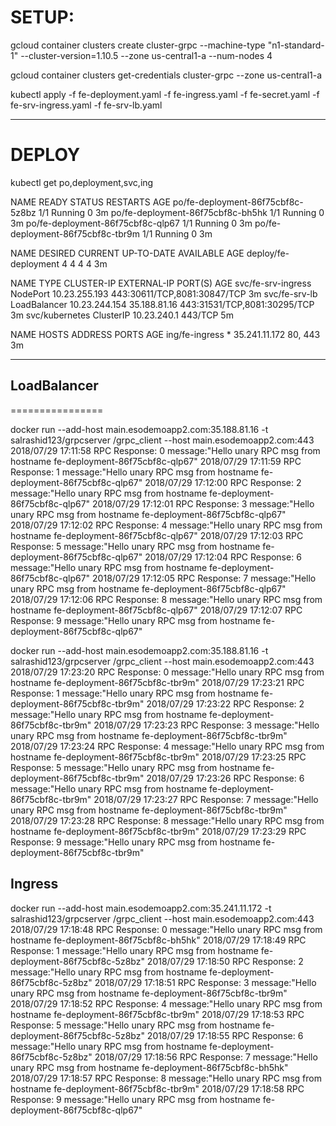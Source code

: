 
# SETUP:

gcloud container  clusters create cluster-grpc --machine-type "n1-standard-1" --cluster-version=1.10.5 --zone us-central1-a  --num-nodes 4

gcloud container clusters get-credentials cluster-grpc --zone us-central1-a

kubectl apply -f fe-deployment.yaml  -f fe-ingress.yaml -f fe-secret.yaml  -f fe-srv-ingress.yaml -f fe-srv-lb.yaml


----------------------------------------------

# DEPLOY

kubectl get po,deployment,svc,ing

NAME                                READY     STATUS    RESTARTS   AGE
po/fe-deployment-86f75cbf8c-5z8bz   1/1       Running   0          3m
po/fe-deployment-86f75cbf8c-bh5hk   1/1       Running   0          3m
po/fe-deployment-86f75cbf8c-qlp67   1/1       Running   0          3m
po/fe-deployment-86f75cbf8c-tbr9m   1/1       Running   0          3m

NAME                   DESIRED   CURRENT   UP-TO-DATE   AVAILABLE   AGE
deploy/fe-deployment   4         4         4            4           3m

NAME                 TYPE           CLUSTER-IP      EXTERNAL-IP    PORT(S)                        AGE
svc/fe-srv-ingress   NodePort       10.23.255.193   <none>         443:30611/TCP,8081:30847/TCP   3m
svc/fe-srv-lb        LoadBalancer   10.23.244.154   35.188.81.16   443:31531/TCP,8081:30295/TCP   3m
svc/kubernetes       ClusterIP      10.23.240.1     <none>         443/TCP                        5m

NAME             HOSTS     ADDRESS         PORTS     AGE
ing/fe-ingress   *         35.241.11.172   80, 443   3m

------------------------



## LoadBalancer
================

docker run --add-host main.esodemoapp2.com:35.188.81.16 -t salrashid123/grpcserver /grpc_client --host main.esodemoapp2.com:443
2018/07/29 17:11:58 RPC Response: 0 message:"Hello unary RPC msg   from hostname fe-deployment-86f75cbf8c-qlp67" 
2018/07/29 17:11:59 RPC Response: 1 message:"Hello unary RPC msg   from hostname fe-deployment-86f75cbf8c-qlp67" 
2018/07/29 17:12:00 RPC Response: 2 message:"Hello unary RPC msg   from hostname fe-deployment-86f75cbf8c-qlp67" 
2018/07/29 17:12:01 RPC Response: 3 message:"Hello unary RPC msg   from hostname fe-deployment-86f75cbf8c-qlp67" 
2018/07/29 17:12:02 RPC Response: 4 message:"Hello unary RPC msg   from hostname fe-deployment-86f75cbf8c-qlp67" 
2018/07/29 17:12:03 RPC Response: 5 message:"Hello unary RPC msg   from hostname fe-deployment-86f75cbf8c-qlp67" 
2018/07/29 17:12:04 RPC Response: 6 message:"Hello unary RPC msg   from hostname fe-deployment-86f75cbf8c-qlp67" 
2018/07/29 17:12:05 RPC Response: 7 message:"Hello unary RPC msg   from hostname fe-deployment-86f75cbf8c-qlp67" 
2018/07/29 17:12:06 RPC Response: 8 message:"Hello unary RPC msg   from hostname fe-deployment-86f75cbf8c-qlp67" 
2018/07/29 17:12:07 RPC Response: 9 message:"Hello unary RPC msg   from hostname fe-deployment-86f75cbf8c-qlp67"

docker run --add-host main.esodemoapp2.com:35.188.81.16 -t salrashid123/grpcserver /grpc_client --host main.esodemoapp2.com:443
2018/07/29 17:23:20 RPC Response: 0 message:"Hello unary RPC msg   from hostname fe-deployment-86f75cbf8c-tbr9m" 
2018/07/29 17:23:21 RPC Response: 1 message:"Hello unary RPC msg   from hostname fe-deployment-86f75cbf8c-tbr9m" 
2018/07/29 17:23:22 RPC Response: 2 message:"Hello unary RPC msg   from hostname fe-deployment-86f75cbf8c-tbr9m" 
2018/07/29 17:23:23 RPC Response: 3 message:"Hello unary RPC msg   from hostname fe-deployment-86f75cbf8c-tbr9m" 
2018/07/29 17:23:24 RPC Response: 4 message:"Hello unary RPC msg   from hostname fe-deployment-86f75cbf8c-tbr9m" 
2018/07/29 17:23:25 RPC Response: 5 message:"Hello unary RPC msg   from hostname fe-deployment-86f75cbf8c-tbr9m" 
2018/07/29 17:23:26 RPC Response: 6 message:"Hello unary RPC msg   from hostname fe-deployment-86f75cbf8c-tbr9m" 
2018/07/29 17:23:27 RPC Response: 7 message:"Hello unary RPC msg   from hostname fe-deployment-86f75cbf8c-tbr9m" 
2018/07/29 17:23:28 RPC Response: 8 message:"Hello unary RPC msg   from hostname fe-deployment-86f75cbf8c-tbr9m" 
2018/07/29 17:23:29 RPC Response: 9 message:"Hello unary RPC msg   from hostname fe-deployment-86f75cbf8c-tbr9m"

## Ingress

docker run --add-host main.esodemoapp2.com:35.241.11.172 -t salrashid123/grpcserver /grpc_client --host main.esodemoapp2.com:443
2018/07/29 17:18:48 RPC Response: 0 message:"Hello unary RPC msg   from hostname fe-deployment-86f75cbf8c-bh5hk" 
2018/07/29 17:18:49 RPC Response: 1 message:"Hello unary RPC msg   from hostname fe-deployment-86f75cbf8c-5z8bz" 
2018/07/29 17:18:50 RPC Response: 2 message:"Hello unary RPC msg   from hostname fe-deployment-86f75cbf8c-5z8bz" 
2018/07/29 17:18:51 RPC Response: 3 message:"Hello unary RPC msg   from hostname fe-deployment-86f75cbf8c-tbr9m" 
2018/07/29 17:18:52 RPC Response: 4 message:"Hello unary RPC msg   from hostname fe-deployment-86f75cbf8c-tbr9m" 
2018/07/29 17:18:53 RPC Response: 5 message:"Hello unary RPC msg   from hostname fe-deployment-86f75cbf8c-5z8bz" 
2018/07/29 17:18:55 RPC Response: 6 message:"Hello unary RPC msg   from hostname fe-deployment-86f75cbf8c-5z8bz" 
2018/07/29 17:18:56 RPC Response: 7 message:"Hello unary RPC msg   from hostname fe-deployment-86f75cbf8c-bh5hk" 
2018/07/29 17:18:57 RPC Response: 8 message:"Hello unary RPC msg   from hostname fe-deployment-86f75cbf8c-tbr9m" 
2018/07/29 17:18:58 RPC Response: 9 message:"Hello unary RPC msg   from hostname fe-deployment-86f75cbf8c-qlp67"
 
